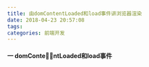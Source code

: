 ```yaml
---
title: 由domContentLoaded和load事件讲浏览器渲染
date: 2018-04-23 20:57:08
tags:
categories: 前端开发
---
```


#### 一 domContentLoaded和load事件

